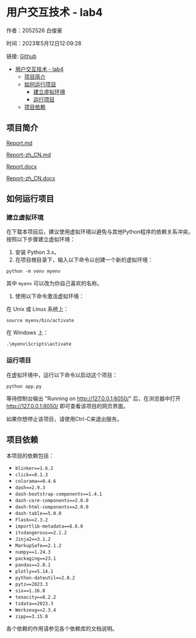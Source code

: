 # 用户交互技术 - lab4

作者：2052526 白俊豪

时间：2023年5月12日12:09:28

链接: [Github](https://github.com/Rupert-WLLP-Bai/lab4-data-visualization)

- [用户交互技术 - lab4](#用户交互技术---lab4)
  - [项目简介](#项目简介)
  - [如何运行项目](#如何运行项目)
    - [建立虚拟环境](#建立虚拟环境)
    - [运行项目](#运行项目)
  - [项目依赖](#项目依赖)


## 项目简介

[Report.md](./docs/Report.md)

[Report-zh_CN.md](./docs/Report-zh_CN.md)

[Report.docx](./docs/Report.docx)

[Report-zh_CN.docx](./docs/Report-zh_CN.docx)

## 如何运行项目

### 建立虚拟环境

在下载本项目后，建议使用虚拟环境以避免与其他Python程序的依赖关系冲突。按照以下步骤建立虚拟环境：

1. 安装 Python 3.x。
2. 在项目根目录下，输入以下命令以创建一个新的虚拟环境：

```
python -m venv myenv
```

其中 `myenv` 可以改为你自己喜欢的名称。

1. 使用以下命令激活虚拟环境：

在 Unix 或 Linux 系统上：

```
source myenv/bin/activate
```

在 Windows 上：

```
.\myenv\Scripts\activate
```

### 运行项目

在虚拟环境中，运行以下命令以启动这个项目：

```
python app.py
```

等待控制台输出 "Running on http://127.0.0.1:8050/" 后，在浏览器中打开 http://127.0.0.1:8050/ 即可查看该项目的网页界面。

如果你想停止该项目，请使用Ctrl-C来退出服务。

## 项目依赖

本项目的依赖包括：

- `blinker==1.6.2`
- `click==8.1.3`
- `colorama==0.4.6`
- `dash==2.9.3`
- `dash-bootstrap-components==1.4.1`
- `dash-core-components==2.0.0`
- `dash-html-components==2.0.0`
- `dash-table==5.0.0`
- `Flask==2.3.2`
- `importlib-metadata==6.6.0`
- `itsdangerous==2.1.2`
- `Jinja2==3.1.2`
- `MarkupSafe==2.1.2`
- `numpy==1.24.3`
- `packaging==23.1`
- `pandas==2.0.1`
- `plotly==5.14.1`
- `python-dateutil==2.8.2`
- `pytz==2023.3`
- `six==1.16.0`
- `tenacity==8.2.2`
- `tzdata==2023.3`
- `Werkzeug==2.3.4`
- `zipp==3.15.0`

各个依赖的作用请参见各个依赖库的文档说明。